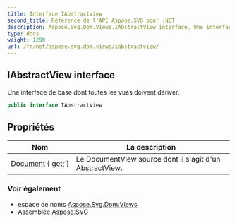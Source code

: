```yaml
---
title: Interface IAbstractView
second_title: Référence de l'API Aspose.SVG pour .NET
description: Aspose.Svg.Dom.Views.IAbstractView interface. Une interface de base dont toutes les vues doivent dériver.
type: docs
weight: 1290
url: /fr/net/aspose.svg.dom.views/iabstractview/
---
```

## IAbstractView interface

Une interface de base dont toutes les vues doivent dériver.

```csharp
public interface IAbstractView
```

## Propriétés

| Nom | La description |
| --- | --- |
| [Document](../../aspose.svg.dom.views/iabstractview/document/) { get; } | Le DocumentView source dont il s'agit d'un AbstractView. |

### Voir également

* espace de noms [Aspose.Svg.Dom.Views](../../aspose.svg.dom.views/)
* Assemblée [Aspose.SVG](../../)


